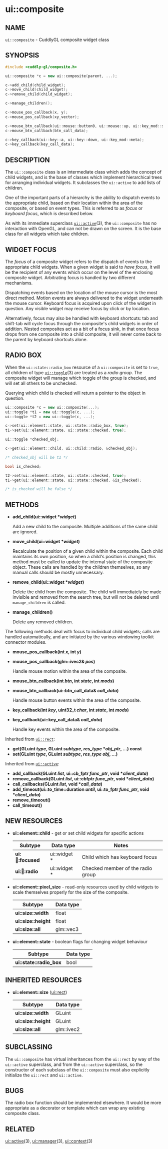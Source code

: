 ui::composite
=============

## NAME ##

`ui::composite` - CuddlyGL composite widget class

## SYNOPSIS ##

```cpp
#include <cuddly-gl/composite.h>

ui::composite *c = new ui::composite(parent, ...);

c->add_child(child_widget);
c->move_child(child_widget);
c->remove_child(child_widget);

c->manage_children();

c->mouse_pos_callback(x, y);
c->mouse_pos_callback(xy_vector);

c->mouse_btn_callback(ui::mouse::button0, ui::mouse::up, ui::key_mod::shift);
c->mouse_btn_callback(btn_call_data);

c->key_callback(ui::key::a, ui::key::down, ui::key_mod::meta);
c->key_callback(key_call_data);
```

## DESCRIPTION ##

The `ui::composite` class is an intermediate class which adds the
concept of child widgets, and is the base of classes which implement
hierarchical trees for arranging individual widgets.  It subclasses
the `ui::active` to add lists of children.

One of the important parts of a hierarchy is the ability to dispatch
events to the appropriate child, based on their location within the
area of the composite, or based on event types.  This is referred to
as *focus* or *keyboard focus*, which is described below.

As with its immediate superclass [`ui::active`](ui-active.md)(3), the
`ui::composite` has no interaction with OpenGL, and can not be drawn
on the screen.  It is the base class for all widgets which take
children.

## WIDGET FOCUS ##

The *focus* of a composite widget refers to the dispatch of events to
the appropriate child widgets.  When a given widget is said to *have
focus*, it will be the recipient of any events which occur on the
level of the enclosing composite widget.  Arbitrating focus is handled
by two different mechanisms.

Dispatching events based on the location of the mouse cursor is the
most direct method.  Motion events are always delivered to the widget
underneath the mouse cursor.  Keyboard focus is acquired upon click of
the widget in question.  Any visible widget may receive focus by click
or by location.

Alternatively, focus may also be handled with keyboard shortcuts:  tab
and shift-tab will cycle focus through the composite's child widgets
in order of addition.  Nested composites act as a bit of a focus sink,
in that once focus drops from one composite into a child composite, it
will never come back to the parent by keyboard shortcuts alone.

## RADIO BOX ##

When the `ui::state::radio_box` resource of a `ui::composite` is set
to `true`, all children of type [`ui::toggle`](ui-toggle.md)(3) are
treated as a *radio group*.  The composite widget will manage which
toggle of the group is checked, and will set all others to be
unchecked.

Querying which child is checked will return a pointer to the object in
question.

```cpp
ui::composite *c = new ui::composite(...);
ui::toggle *t1 = new ui::toggle(c, ...);
ui::toggle *t2 = new ui::toggle(c, ...);

c->set(ui::element::state, ui::state::radio_box, true);
t1->set(ui::element::state, ui::state::checked, true);

ui::toggle *checked_obj;

c->get(ui::element::child, ui::child::radio, &checked_obj);

/* checked_obj will be t1 */

bool is_checked;

t2->set(ui::element::state, ui::state::checked, true);
t1->get(ui::element::state, ui::state::checked, &is_checked);

/* is_checked will be false */
```

## METHODS ##

* **add_child(ui::widget \*_widget_)**

  Add a new child to the composite.  Multiple additions of the same child
  are ignored.

* **move_child(ui::widget \*_widget_)**

  Recalculate the position of a given child within the composite.
  Each child maintains its own position, so when a child's position is
  changed, this method must be called to update the internal state of
  the composite object.  These calls are handled by the children
  themselves, so any manual calls should be mostly unnecessary.

* **remove_child(ui::widget \*_widget_)**

  Delete the child from the composite.  The child will immediately be
  made invisible and removed from the search tree, but will not be
  deleted until `manage_children` is called.

* **manage_children()**

  Delete any removed children.

The following methods deal with focus to individual child widgets;
calls are handled automatically, and are initiated by the various
windowing toolkit connector modules.

* **mouse_pos_callback(int _x_, int _y_)**
* **mouse_pos_callback(glm::ivec2& _pos_)**

  Handle mouse motion within the area of the composite.

* **mouse_btn_callback(int _btn_, int _state_, int _mods_)**
* **mouse_btn_callback(ui::btn_call_data& _call_data_)**

  Handle mouse button events within the area of the composite.

* **key_callback(int _key_, uint32_t _char_, int _state_, int _mods_)**
* **key_callback(ui::key_call_data& _call_data_)**

  Handle key events within the area of the composite.

Inherited from [`ui::rect`](ui-rect.md):

* **get(GLuint _type_, GLuint _subtype_, _res_type_ \*_obj_ptr_, ...) const**
* **set(GLuint _type_, GLuint _subtype_, _res_type_ _obj_, ...)**

Inherited from [`ui::active`](ui-active.md):

* **add_callback(GLuint _list_, ui::cb_fptr _func_ptr_, void \*_client_data_)**
* **remove_callback(GLuint _list_, ui::cbfptr _func_ptr_, void \*_client_data_)**
* **call_callbacks(GLuint _list_, void \*_call_data_)**
* **add_timeout(ui::to_time::duration _until_, ui::to_fptr _func_ptr_, void \*_client_data_)**
* **remove_timeout()**
* **call_timeout()**

## NEW RESOURCES ##

* **ui::element::child** - get or set child widgets for specific actions

  | Subtype                | Data type    | Notes                             |
  | ---------------------- | ------------ | --------------------------------- |
  | **ui::child::focused** | ui::widget * | Child which has keyboard focus    |
  | **ui::child::radio**   | ui::widget * | Checked member of the radio group |

* **ui::element::pixel_size** - read-only resources used by child
  widgets to scale themselves properly for the size of the composite.

  | Subtype              | Data type |
  | -------------------- | --------- |
  | **ui::size::width**  | float     |
  | **ui::size::height** | float     |
  | **ui::size::all**    | glm::vec3 |

* **ui::element::state** - boolean flags for changing widget behaviour

  | Subtype                  | Data type |
  | ------------------------ | --------- |
  | **ui::state::radio_box** | bool      |

## INHERITED RESOURCES ##

* **ui::element::size** ([ui::rect](ui-rect.md))

  | Subtype              | Data type  |
  | -------------------- | ---------- |
  | **ui::size::width**  | GLuint     |
  | **ui::size::height** | GLuint     |
  | **ui::size::all**    | glm::ivec2 |

## SUBCLASSING ##

The `ui::composite` has virtual inheritances from the `ui::rect` by
way of the `ui::active` superclass, and from the `ui::active`
superclass, so the constructor of each subclass of the `ui::composite`
must also explicitly initialize the `ui::rect` and `ui::active`.

## BUGS ##

The radio box function should be implemented elsewhere.  It would be
more appropriate as a decorator or template which can wrap any
existing composite class.

## RELATED ##

[ui::active](ui-active.md)(3), [ui::manager](ui-manager.md)(3),
[ui::context](ui-context.md)(3)
